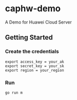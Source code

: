 # caphw-demo

A Demo for Huawei Cloud Server
## Getting Started
### Create the credentials
```shell
export access_key = your_ak
export secret_key = your_sk
export region = your_region
```
### Run

```shell
go run m
```